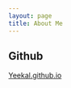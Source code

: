 ```yaml
---
layout: page
title: About Me
---
```

## Github

[Yeekal.github.io](https://github.com/YeeKal/YeeKal.github.io)

